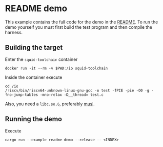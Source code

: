 # README demo

This example contains the full code for the demo in the [README](../../README.md#demo).
To run the demo yourself you must first build the test program and then compile the harness.

## Building the target
Enter the `squid-toolchain` container
```
docker run -it --rm -v $PWD:/io squid-toolchain
```
Inside the container execute
```
cd /io
/riscv/bin/riscv64-unknown-linux-gnu-gcc -o test -fPIE -pie -O0 -g -fno-jump-tables -mno-relax -D__thread= test.c
```

Also, you need a `libc.so.6`, preferably [musl](../musl).

## Running the demo
Execute
```
cargo run --example readme-demo --release -- <INDEX>
```
